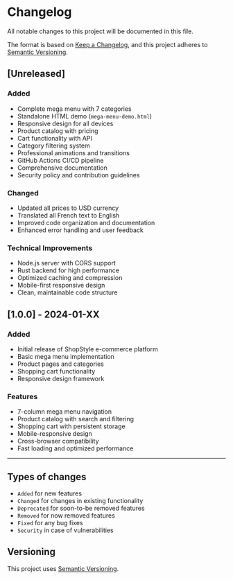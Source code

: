 # Changelog

All notable changes to this project will be documented in this file.

The format is based on [Keep a Changelog](https://keepachangelog.com/en/1.0.0/),
and this project adheres to [Semantic Versioning](https://semver.org/spec/v2.0.0.html).

## [Unreleased]

### Added
- Complete mega menu with 7 categories
- Standalone HTML demo (`mega-menu-demo.html`)
- Responsive design for all devices
- Product catalog with pricing
- Cart functionality with API
- Category filtering system
- Professional animations and transitions
- GitHub Actions CI/CD pipeline
- Comprehensive documentation
- Security policy and contribution guidelines

### Changed
- Updated all prices to USD currency
- Translated all French text to English
- Improved code organization and documentation
- Enhanced error handling and user feedback

### Technical Improvements
- Node.js server with CORS support
- Rust backend for high performance
- Optimized caching and compression
- Mobile-first responsive design
- Clean, maintainable code structure

## [1.0.0] - 2024-01-XX

### Added
- Initial release of ShopStyle e-commerce platform
- Basic mega menu implementation
- Product pages and categories
- Shopping cart functionality
- Responsive design framework

### Features
- 7-column mega menu navigation
- Product catalog with search and filtering
- Shopping cart with persistent storage
- Mobile-responsive design
- Cross-browser compatibility
- Fast loading and optimized performance

---

## Types of changes
- `Added` for new features
- `Changed` for changes in existing functionality
- `Deprecated` for soon-to-be removed features
- `Removed` for now removed features
- `Fixed` for any bug fixes
- `Security` in case of vulnerabilities

## Versioning
This project uses [Semantic Versioning](https://semver.org/).
